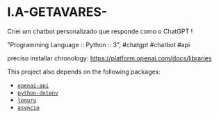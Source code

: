 # I.A-GETAVARES-
Criei um chatbot personalizado que responde como o ChatGPT ! 



"Programming Language :: Python :: 3",
#chatgpt #chatbot #api

preciso  installar chronology:
https://platform.openai.com/docs/libraries 

This project also depends on the following packages:
* [`openai-api`](https://github.com/openai/openai-python)
* [`python-dotenv`](https://pypi.org/project/python-dotenv/)
* [`loguru`](https://github.com/Delgan/loguru)
* [`asyncio`](https://docs.python.org/3/library/asyncio.html)